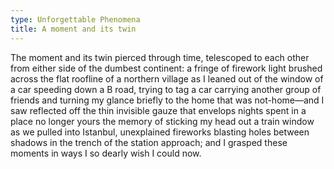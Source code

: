 ```yaml
---
type: Unforgettable Phenomena
title: A moment and its twin
---
```


The moment and its twin pierced through time, telescoped to each other from either side of the dumbest continent: a fringe of firework light brushed across the flat roofline of a northern village as I leaned out of the window of a car speeding down a B road, trying to tag a car carrying another group of friends and turning my glance briefly to the home that was not-home&mdash;and I saw reflected off the thin invisible gauze that envelops nights spent in a place no longer yours the memory of sticking my head out a train window as we pulled into Istanbul, unexplained fireworks blasting holes between shadows in the trench of the station approach; and I grasped these moments in ways I so dearly wish I could now.
